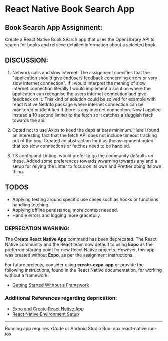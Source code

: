 # React Native Book Search App

## Book Search App Assignment:

Create a React Native Book Search app that uses the OpenLibrary API to search for books and retrieve detailed information about a selected book.

## DISCUSSION:

1. Network calls and slow internet: The assignment specifies that the "application should give endusers feedback concerning errors or very slow internet connection". If I would interpret the mening of slow internet connection literally I would implement a solution where the application can recognise the users internet connection and give feedback on it. This kind of solution could be solved for example with react Native NetInfo package where internet connection can be monitored or identified if there is any internet connection. Now I applied instead a 10 second limiter to the fetch so it catches a sluggish fetch towards the api.

2. Opted not to use Axios to keed the deps at bare minimum. Here I found an interesting fact that the fetch API does not include timeout tracking out of the box. Created an abstraction for it as the assignment noted that too slow connections or fetches need to be handled.

3. TS config and Linting: would prefer to go the community defaults on these. Added some preferences towards wwarning towards any and a setup for relying the Linter to focus on its own and Prettier doing its own thing.

## TODOS

- Applying testing around specific use cases such as hooks or functions handling fetching.
- Applying offline persistance, more context needed.
- Handle errors and logging more gracefully.

### **DEPRECATION WARNING**:

The **Create React Native App** command has been deprecated. The React Native community and the React team now default to using **Expo** as the preferred starting point for new React Native projects. However, this app was created without **Expo**, as per the assignment instructions.

For future projects, consider using **create-expo-app** or provide the following instructions, found in the React Native documentation, for working without a framework:

- [Getting Started Without a Framework](https://reactnative.dev/docs/getting-started-without-a-framework)

### Additional References regarding deprication:

- [Expo and Create React Native App](https://github.com/expo/create-react-native-app)
- [React Native Environment Setup](https://reactnative.dev/docs/environment-setup)

---

Running app requires xCode or Android Studio
Run: npx react-native run-ios
